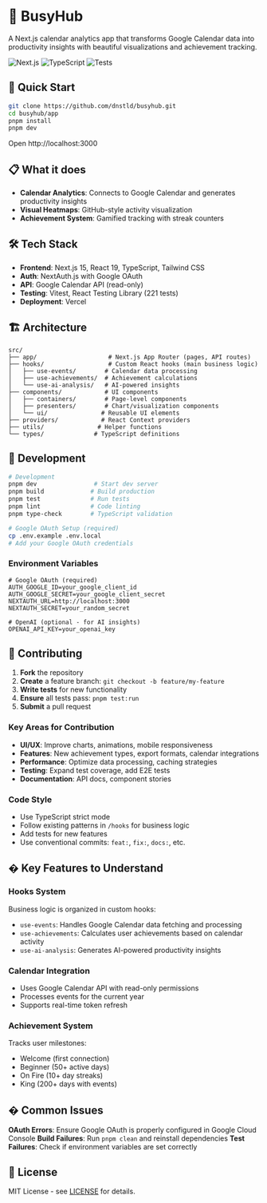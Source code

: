# 📅 BusyHub

A Next.js calendar analytics app that transforms Google Calendar data into productivity insights with beautiful visualizations and achievement tracking.

![Next.js](https://img.shields.io/badge/Next.js-15-black)
![TypeScript](https://img.shields.io/badge/TypeScript-5.0-blue)
![Tests](https://img.shields.io/badge/Tests-221%20passing-green)

## 🚀 Quick Start

```bash
git clone https://github.com/dnstld/busyhub.git
cd busyhub/app
pnpm install
pnpm dev
```

Open http://localhost:3000

## 📋 What it does

- **Calendar Analytics**: Connects to Google Calendar and generates productivity insights
- **Visual Heatmaps**: GitHub-style activity visualization
- **Achievement System**: Gamified tracking with streak counters

## 🛠️ Tech Stack

- **Frontend**: Next.js 15, React 19, TypeScript, Tailwind CSS
- **Auth**: NextAuth.js with Google OAuth
- **API**: Google Calendar API (read-only)
- **Testing**: Vitest, React Testing Library (221 tests)
- **Deployment**: Vercel

## 🏗️ Architecture

```
src/
├── app/                    # Next.js App Router (pages, API routes)
├── hooks/                  # Custom React hooks (main business logic)
│   ├── use-events/        # Calendar data processing
│   ├── use-achievements/  # Achievement calculations
│   └── use-ai-analysis/   # AI-powered insights
├── components/            # UI components
│   ├── containers/        # Page-level components
│   ├── presenters/        # Chart/visualization components
│   └── ui/               # Reusable UI elements
├── providers/            # React Context providers
├── utils/               # Helper functions
└── types/              # TypeScript definitions
```

## 🧪 Development

```bash
# Development
pnpm dev                # Start dev server
pnpm build             # Build production
pnpm test              # Run tests
pnpm lint              # Code linting
pnpm type-check        # TypeScript validation

# Google OAuth Setup (required)
cp .env.example .env.local
# Add your Google OAuth credentials
```

### Environment Variables

```env
# Google OAuth (required)
AUTH_GOOGLE_ID=your_google_client_id
AUTH_GOOGLE_SECRET=your_google_client_secret
NEXTAUTH_URL=http://localhost:3000
NEXTAUTH_SECRET=your_random_secret

# OpenAI (optional - for AI insights)
OPENAI_API_KEY=your_openai_key
```

## 🤝 Contributing

1. **Fork** the repository
2. **Create** a feature branch: `git checkout -b feature/my-feature`
3. **Write tests** for new functionality
4. **Ensure** all tests pass: `pnpm test:run`
5. **Submit** a pull request

### Key Areas for Contribution

- **UI/UX**: Improve charts, animations, mobile responsiveness
- **Features**: New achievement types, export formats, calendar integrations
- **Performance**: Optimize data processing, caching strategies
- **Testing**: Expand test coverage, add E2E tests
- **Documentation**: API docs, component stories

### Code Style

- Use TypeScript strict mode
- Follow existing patterns in `/hooks` for business logic
- Add tests for new features
- Use conventional commits: `feat:`, `fix:`, `docs:`, etc.

## � Key Features to Understand

### Hooks System

Business logic is organized in custom hooks:

- `use-events`: Handles Google Calendar data fetching and processing
- `use-achievements`: Calculates user achievements based on calendar activity
- `use-ai-analysis`: Generates AI-powered productivity insights

### Calendar Integration

- Uses Google Calendar API with read-only permissions
- Processes events for the current year
- Supports real-time token refresh

### Achievement System

Tracks user milestones:

- Welcome (first connection)
- Beginner (50+ active days)
- On Fire (10+ day streaks)
- King (200+ days with events)

## � Common Issues

**OAuth Errors**: Ensure Google OAuth is properly configured in Google Cloud Console
**Build Failures**: Run `pnpm clean` and reinstall dependencies
**Test Failures**: Check if environment variables are set correctly

## 📄 License

MIT License - see [LICENSE](LICENSE) for details.

